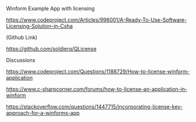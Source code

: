 Winform Example App with licensing

https://www.codeproject.com/Articles/996001/A-Ready-To-Use-Software-Licensing-Solution-in-Csha

(Github Link)

https://github.com/soldierq/QLicense

Discussions

https://www.codeproject.com/Questions/1188729/How-to-license-winform-application

https://www.c-sharpcorner.com/forums/how-to-license-an-application-in-winform

https://stackoverflow.com/questions/1447715/incorporating-license-key-approach-for-a-winforms-app
